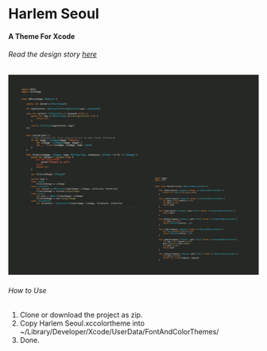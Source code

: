# Harlem Seoul

#### A Theme For Xcode
###### Read the design story [here](https://medium.com/@cseanc/harlem-seoul-5258d0859217)

#### ![Harlem Seoul](harlem_seoul.png)

###### How to Use

1. Clone or download the project as zip.
2. Copy Harlem Seoul.xccolortheme into ~/Library/Developer/Xcode/UserData/FontAndColorThemes/
3. Done.

